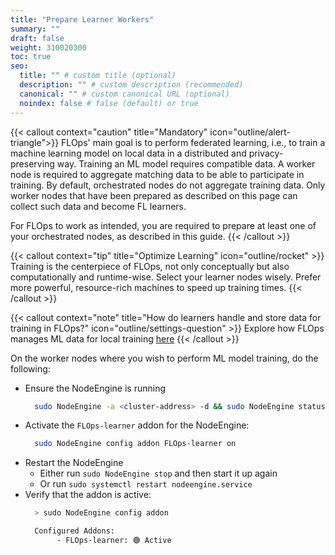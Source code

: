 ```yaml
---
title: "Prepare Learner Workers"
summary: ""
draft: false
weight: 310020300
toc: true
seo:
  title: "" # custom title (optional)
  description: "" # custom description (recommended)
  canonical: "" # custom canonical URL (optional)
  noindex: false # false (default) or true
---
```


{{< callout context="caution" title="Mandatory" icon="outline/alert-triangle">}}
  FLOps' main goal is to perform federated learning, i.e., to train a machine learning model on local data in a distributed and privacy-preserving way.
  Training an ML model requires compatible data.
  A worker node is required to aggregate matching data to be able to participate in training. 
  By default, orchestrated nodes do not aggregate training data.
  Only worker nodes that have been prepared as described on this page can collect such data and become FL learners. 

  For FLOps to work as intended, you are required to prepare at least one of your orchestrated nodes, as described in this guide.
{{< /callout >}}

{{< callout context="tip" title="Optimize Learning" icon="outline/rocket" >}}
  Training is the centerpiece of FLOps, not only conceptually but also computationally and runtime-wise.
  Select your learner nodes wisely.
  Prefer more powerful, resource-rich machines to speed up training times.
{{< /callout >}}

{{< callout context="note" title="How do learners handle and store data for training in FLOps?" icon="outline/settings-question" >}}
  Explore how FLOps manages ML data for local training [here](/docs/concepts/flops/internals/ml-data-management/)
{{< /callout >}}

On the worker nodes where you wish to perform ML model training, do the following:
- Ensure the NodeEngine is running
  ```bash
    sudo NodeEngine -a <cluster-address> -d && sudo NodeEngine status
  ```
- Activate the `FLOps-learner` addon for the NodeEngine:
  ```bash
    sudo NodeEngine config addon FLOps-learner on
  ```
- Restart the NodeEngine
  - Either run `sudo NodeEngine stop` and then start it up again
  - Or run `sudo systemctl restart nodeengine.service` 
- Verify that the addon is active:
  ```bash
    > sudo NodeEngine config addon

    Configured Addons:
         - FLOps-learner: 🟢 Active
  ```
